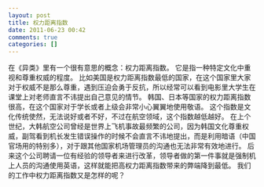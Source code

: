 ```yaml
---
layout: post
title: 权力距离指数
date: 2011-06-23 00:42
comments: true
categories: []
---
```

在《异类》里有一个很有意思的概念：权力距离指数。
它是指一种特定文化中重视和尊重权威的程度。
比如美国是权力距离指数最低的国家，在这个国家里大家对于权威不是那么尊重，遇到压迫会勇于反抗，所以经常可以看到电影里大学生在课堂上对老师直言不讳提出自己意见的情节。
韩国、日本等国家的权力距离指数很高，在这个国家对于学长或者上级会非常小心翼翼地使用敬语。
这个指数是文化传统使然，无法说好或者不好，不过在航空领域，这个指数越低越好。
在上个世纪，大韩航空公司曾经是世界上飞机事故最频繁的公司，因为韩国文化尊重权威，副驾看到机长发生错误操作的时候不会直言不讳地提出，而是利用暗语（中国官场用的特别多），对于跟其他国家机场管理员的沟通也无法非常有效地进行。
后来这个公司聘请一位有经验的领导者来进行改革，领导者做的第一件事就是强制机上人员的沟通使用英语，这样就能把高权力距离指数带来的弊端降到最低。
我们的工作中权力距离指数又是怎样的呢？
